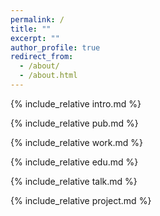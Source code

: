 ```yaml
---
permalink: /
title: ""
excerpt: ""
author_profile: true
redirect_from: 
  - /about/
  - /about.html
---
```


<span class='anchor' id='about-me'></span>
{% include_relative intro.md %}

{% include_relative pub.md %}

{% include_relative work.md %}

{% include_relative edu.md %}

{% include_relative talk.md %}

{% include_relative project.md %}
